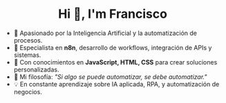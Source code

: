<h1 align="center">Hi 👋, I'm Francisco</h1>

- 🤖 Apasionado por la Inteligencia Artificial y la automatización de procesos.  
- 🔗 Especialista en **n8n**, desarrollo de workflows, integración de APIs y sistemas.  
- 🧠 Con conocimientos en **JavaScript, HTML, CSS** para crear soluciones personalizadas.  
- 🎯 Mi filosofía: *"Si algo se puede automatizar, se debe automatizar."*  
- 💡 En constante aprendizaje sobre IA aplicada, RPA, y automatización de negocios.
